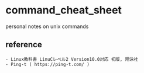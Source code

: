 # command_cheat_sheet
personal notes on unix commands

## reference
    - Linux教科書 LinuCレベル2 Version10.0対応 初版, 翔泳社
    - Ping-t ( https://ping-t.com/ )